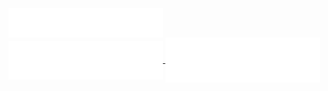 <a href="https://github.com/alichtman">
  <img align="center" width="49%" src="./header.svg" />
</a>
<br/>
<a href="https://github.com/alichtman">
  <img align="center" width="49%" src="./repositories.svg" />
</a>
<a href="https://github.com/alichtman">
  <img align="center" width="49%" src="./acti_comm.svg" />
</a>
